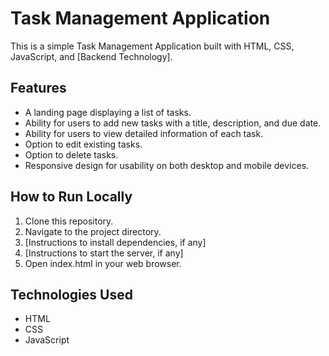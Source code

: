 # Task Management Application

This is a simple Task Management Application built with HTML, CSS, JavaScript, and [Backend Technology].

## Features
- A landing page displaying a list of tasks.
- Ability for users to add new tasks with a title, description, and due date.
- Ability for users to view detailed information of each task.
- Option to edit existing tasks.
- Option to delete tasks.
- Responsive design for usability on both desktop and mobile devices.

## How to Run Locally
1. Clone this repository.
2. Navigate to the project directory.
3. [Instructions to install dependencies, if any]
4. [Instructions to start the server, if any]
5. Open index.html in your web browser.

## Technologies Used
- HTML
- CSS
- JavaScript




